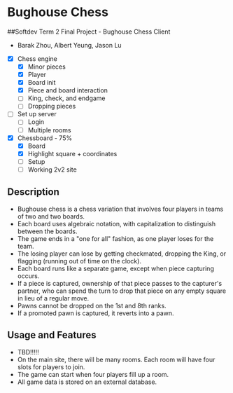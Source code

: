 # Bughouse Chess
##Softdev Term 2 Final Project - Bughouse Chess Client
* Barak Zhou, Albert Yeung, Jason Lu

- [x] Chess engine
  - [x] Minor pieces
  - [x] Player
  - [x] Board init
  - [x] Piece and board interaction
  - [ ] King, check, and endgame
  - [ ] Dropping pieces
- [ ] Set up server
  - [ ] Login
  - [ ] Multiple rooms
- [x] Chessboard - 75%
  - [x] Board
  - [x] Highlight square + coordinates
  - [ ] Setup
  - [ ] Working 2v2 site

## Description
* Bughouse chess is a chess variation that involves four players in teams of two and two boards.
* Each board uses algebraic notation, with capitalization to distinguish between the boards.
* The game ends in a "one for all" fashion, as one player loses for the team.
* The losing player can lose by getting checkmated, dropping the King, or flagging (running out of time on the clock).
* Each board runs like a separate game, except when piece capturing occurs.
* If a piece is captured, ownership of that piece passes to the capturer's partner, who can spend the turn to drop that piece on any empty square in lieu of a regular move.
* Pawns cannot be dropped on the 1st and 8th ranks.
* If a promoted pawn is captured, it reverts into a pawn.

## Usage and Features
* TBD!!!!!
* On the main site, there will be many rooms. Each room will have four slots for players to join.
* The game can start when four players fill up a room.
* All game data is stored on an external database.
